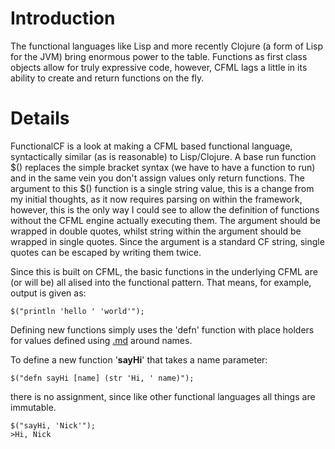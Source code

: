 # Introduction #

The functional languages like Lisp and more recently Clojure (a form of Lisp for the JVM) bring enormous power to the table. Functions as first class objects allow for truly expressive code, however, CFML lags a little in its ability to create and return functions on the fly.

# Details #

FunctionalCF is a look at making a CFML based functional language, syntactically similar (as is reasonable) to Lisp/Clojure. A base run function $() replaces the simple bracket syntax (we have to have a function to run) and in the same vein you don't assign values only return functions. The argument to this $() function is a single string value, this is a change from my initial thoughts, as it now requires parsing on within the framework, however, this is the only way I could see to allow the definition of functions without the CFML engine actually executing them. The argument should be wrapped in double quotes, whilst string within the argument should be wrapped in single quotes. Since the argument is a standard CF string, single quotes can be escaped by writing them twice.

Since this is built on CFML, the basic functions in the underlying CFML are (or will be) all alised into the functional pattern. That means, for example, output is given as:

```
$("println 'hello ' 'world'");
```

Defining new functions simply uses the 'defn' function with place holders for values defined using [.md](.md) around names.

To define a new function '**sayHi**' that takes a name parameter:
```
$("defn sayHi [name] (str 'Hi, ' name)");
```
there is no assignment, since like other functional languages all things are immutable.
```
$("sayHi, 'Nick'");
>Hi, Nick
```